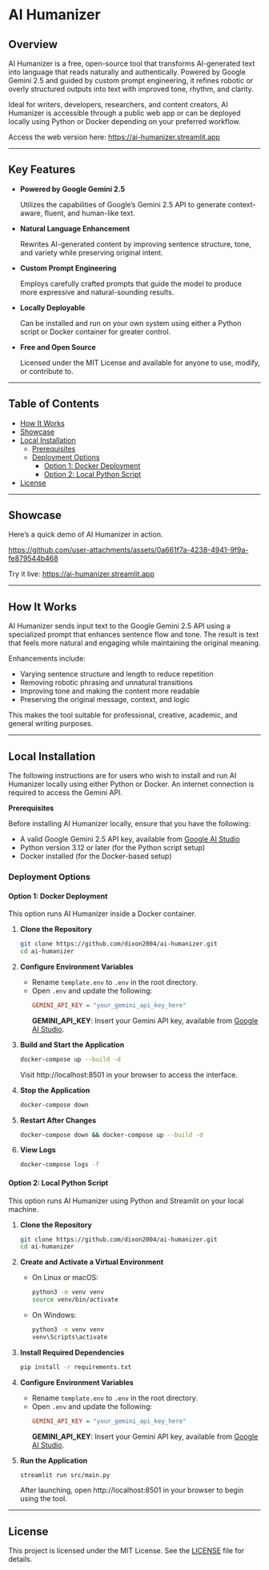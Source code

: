 # AI Humanizer

## Overview

AI Humanizer is a free, open-source tool that transforms AI-generated text into language that reads naturally and authentically. Powered by Google Gemini 2.5 and guided by custom prompt engineering, it refines robotic or overly structured outputs into text with improved tone, rhythm, and clarity.

Ideal for writers, developers, researchers, and content creators, AI Humanizer is accessible through a public web app or can be deployed locally using Python or Docker depending on your preferred workflow.

Access the web version here:
https://ai-humanizer.streamlit.app

---

## Key Features

- **Powered by Google Gemini 2.5**

    Utilizes the capabilities of Google’s Gemini 2.5 API to generate context-aware, fluent, and human-like text.

- **Natural Language Enhancement**

    Rewrites AI-generated content by improving sentence structure, tone, and variety while preserving original intent.

- **Custom Prompt Engineering**

    Employs carefully crafted prompts that guide the model to produce more expressive and natural-sounding results.

- **Locally Deployable**

    Can be installed and run on your own system using either a Python script or Docker container for greater control.

- **Free and Open Source**

    Licensed under the MIT License and available for anyone to use, modify, or contribute to.
    
---

## Table of Contents

- [How It Works](#how-it-works)
- [Showcase](#showcase)
- [Local Installation](#local-installation)
  - [Prerequisites](#prerequisites)
  - [Deployment Options](#deployment-options)
    - [Option 1: Docker Deployment](#option-1-docker-deployment)
    - [Option 2: Local Python Script](#option-2-local-python-script)
- [License](#license)

---

## Showcase

Here’s a quick demo of AI Humanizer in action.

https://github.com/user-attachments/assets/0a661f7a-4238-4941-9f9a-fe879544b468

Try it live: https://ai-humanizer.streamlit.app

---

## How It Works

AI Humanizer sends input text to the Google Gemini 2.5 API using a specialized prompt that enhances sentence flow and tone. The result is text that feels more natural and engaging while maintaining the original meaning.

Enhancements include:
- Varying sentence structure and length to reduce repetition
- Removing robotic phrasing and unnatural transitions
- Improving tone and making the content more readable
- Preserving the original message, context, and logic

This makes the tool suitable for professional, creative, academic, and general writing purposes.

---

## Local Installation

The following instructions are for users who wish to install and run AI Humanizer locally using either Python or Docker. An internet connection is required to access the Gemini API.

**Prerequisites**

Before installing AI Humanizer locally, ensure that you have the following:
- A valid Google Gemini 2.5 API key, available from [Google AI Studio](https://aistudio.google.com/apikey)
- Python version 3.12 or later (for the Python script setup)
- Docker installed (for the Docker-based setup)

### Deployment Options

#### Option 1: Docker Deployment

This option runs AI Humanizer inside a Docker container.

1. **Clone the Repository**

    ```bash
    git clone https://github.com/dixon2004/ai-humanizer.git
    cd ai-humanizer
    ```

2. **Configure Environment Variables**

    - Rename `template.env` to `.env` in the root directory.
    - Open `.env` and update the following:
        ```ini
        GEMINI_API_KEY = "your_gemini_api_key_here"
        ```
        **GEMINI_API_KEY**: Insert your Gemini API key, available from [Google AI Studio](https://aistudio.google.com/apikey).

3. **Build and Start the Application**

    ```bash
    docker-compose up --build -d
    ```
    Visit http://localhost:8501 in your browser to access the interface.

4. **Stop the Application**

    ```bash
    docker-compose down
    ```

5. **Restart After Changes**

    ```bash
    docker-compose down && docker-compose up --build -d
    ```

6. **View Logs**

    ```bash
    docker-compose logs -f
    ```

#### Option 2: Local Python Script

This option runs AI Humanizer using Python and Streamlit on your local machine.

1. **Clone the Repository**

    ```bash
    git clone https://github.com/dixon2004/ai-humanizer.git
    cd ai-humanizer
    ```

2. **Create and Activate a Virtual Environment**

    - On Linux or macOS:
        ```bash
        python3 -m venv venv
        source venv/bin/activate
        ```

    - On Windows:
        ```bash
        python3 -m venv venv
        venv\Scripts\activate
        ```

3. **Install Required Dependencies**

    ```bash
    pip install -r requirements.txt
    ```

4. **Configure Environment Variables**

    - Rename `template.env` to `.env` in the root directory.
    - Open `.env` and update the following:
        ```ini 
        GEMINI_API_KEY = "your_gemini_api_key_here"
        ```
        **GEMINI_API_KEY**: Insert your Gemini API key, available from [Google AI Studio](https://aistudio.google.com/apikey).

5. **Run the Application**

    ```bash 
    streamlit run src/main.py
    ```
    After launching, open http://localhost:8501 in your browser to begin using the tool.

---

## License

This project is licensed under the MIT License. See the [LICENSE](LICENSE) file for details.
